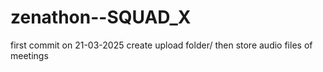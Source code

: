 ﻿# zenathon--SQUAD_X
 first commit on  21-03-2025
create upload folder/
    then store audio files of meetings
